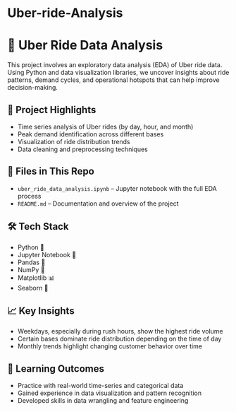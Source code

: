 # Uber-ride-Analysis
# 🚖 Uber Ride Data Analysis

This project involves an exploratory data analysis (EDA) of Uber ride data. Using Python and data visualization libraries, we uncover insights about ride patterns, demand cycles, and operational hotspots that can help improve decision-making.

## 📌 Project Highlights

- Time series analysis of Uber rides (by day, hour, and month)
- Peak demand identification across different bases
- Visualization of ride distribution trends
- Data cleaning and preprocessing techniques

## 📂 Files in This Repo

- `uber_ride_data_analysis.ipynb` – Jupyter notebook with the full EDA process
- `README.md` – Documentation and overview of the project

## 🛠️ Tech Stack

- Python 🐍
- Jupyter Notebook 📒
- Pandas 🐼
- NumPy 🔢
- Matplotlib 📊
- Seaborn 🎨

## 📈 Key Insights

- Weekdays, especially during rush hours, show the highest ride volume
- Certain bases dominate ride distribution depending on the time of day
- Monthly trends highlight changing customer behavior over time

## 🧠 Learning Outcomes

- Practice with real-world time-series and categorical data
- Gained experience in data visualization and pattern recognition
- Developed skills in data wrangling and feature engineering


